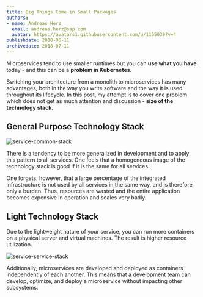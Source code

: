 ```yaml
---
title: Big Things Come in Small Packages
authors: 
- name: Andreas Herz
  email: andreas.herz@sap.com
  avatar: https://avatars1.githubusercontent.com/u/1155039?v=4
publishdate: 2018-06-11
archivedate: 2018-07-11
---
```


Microservices tend to use smaller runtimes but you can **use what you have** today - and this can be a **problem in Kubernetes**.

Switching your architecture from a monolith to microservices has many advantages, both in the way you write software and the way it is used throughout its lifecycle. In this post, my attempt is to cover one problem which does not get as much attention and discussion - **size of the technology stack**.

## General Purpose Technology Stack

![service-common-stack](./images/blog-service-common-stack.png)

There is a tendency to be more generalized in development and to apply this pattern to all services. One feels that a homogeneous image of the technology stack is good if it is the same for all services.

One forgets, however, that a large percentage of the integrated infrastructure is not used by all services in the same way, and is therefore only a burden. Thus, resources are wasted and the entire application becomes expensive in operation and scales very badly.

## Light Technology Stack

Due to the lightweight nature of your service, you can run more containers on a physical server and virtual machines. The result is higher resource utilization.

![service-service-stack](./images/blog-service-service-stack.png)

Additionally, microservices are developed and deployed as containers independently of each another. This means that a development team can develop, optimize, and deploy a microservice without impacting other subsystems.

